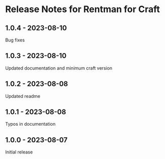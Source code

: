 # Release Notes for Rentman for Craft


## 1.0.4 - 2023-08-10
Bug fixes

## 1.0.3 - 2023-08-10
Updated documentation and minimum craft version

## 1.0.2 - 2023-08-08
Updated readme

## 1.0.1 - 2023-08-08
Typos in documentation

## 1.0.0 - 2023-08-07
Initial release
